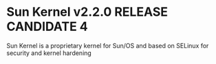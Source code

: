 # Sun Kernel v2.2.0 RELEASE CANDIDATE 4
Sun Kernel is a proprietary kernel for Sun/OS and based on SELinux for security and kernel hardening
